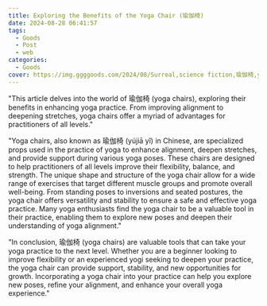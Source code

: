 ```yaml
---
title: Exploring the Benefits of the Yoga Chair (瑜伽椅)
date: 2024-08-28 06:41:57
tags:
  - Goods
  - Post
  - web
categories:
  - Goods
cover: https://img.ggggoods.com/2024/08/Surreal,science fiction,瑜伽椅,yoga chair,technology,tech,diagrams,renderings,colors_20240830_00001_.png
---
```


"This article delves into the world of 瑜伽椅 (yoga chairs), exploring their benefits in enhancing yoga practice. From improving alignment to deepening stretches, yoga chairs offer a myriad of advantages for practitioners of all levels."

"Yoga chairs, also known as 瑜伽椅 (yújiā yǐ) in Chinese, are specialized props used in the practice of yoga to enhance alignment, deepen stretches, and provide support during various yoga poses. These chairs are designed to help practitioners of all levels improve their flexibility, balance, and strength. The unique shape and structure of the yoga chair allow for a wide range of exercises that target different muscle groups and promote overall well-being. From standing poses to inversions and seated postures, the yoga chair offers versatility and stability to ensure a safe and effective yoga practice. Many yoga enthusiasts find the yoga chair to be a valuable tool in their practice, enabling them to explore new poses and deepen their understanding of yoga alignment."

"In conclusion, 瑜伽椅 (yoga chairs) are valuable tools that can take your yoga practice to the next level. Whether you are a beginner looking to improve flexibility or an experienced yogi seeking to deepen your practice, the yoga chair can provide support, stability, and new opportunities for growth. Incorporating a yoga chair into your practice can help you explore new poses, refine your alignment, and enhance your overall yoga experience."
